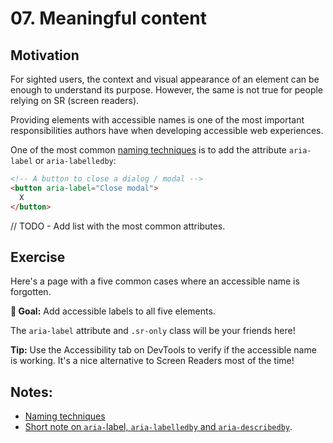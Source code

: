 # 07. Meaningful content

## Motivation

For sighted users, the context and visual appearance of an element can be enough to understand its purpose. However, the same is not true for people relying on SR (screen readers).

Providing elements with accessible names is one of the most important responsibilities authors have when developing accessible web experiences.

One of the most common [naming techniques](https://www.w3.org/TR/wai-aria-practices/#names_and_descriptions) is to add the attribute `aria-label` or `aria-labelledby`:

```html
<!-- A button to close a dialog / modal -->
<button aria-label="Close modal">
  X
</button>
```

// TODO - Add list with the most common attributes.

## Exercise

Here's a page with a five common cases where an accessible name is forgotten.

**🎯 Goal:** Add accessible labels to all five elements.

The `aria-label` attribute and `.sr-only` class will be your friends here!

**Tip:** Use the Accessibility tab on DevTools to verify if the accessible name is working. It's a nice alternative to Screen Readers most of the time!

## Notes:

- [Naming techniques](https://www.w3.org/TR/wai-aria-practices/#names_and_descriptions)
- [Short note on `aria-`label, `aria-labelledby` and `aria-describedby`](https://developer.paciellogroup.com/blog/2017/07/short-note-on-aria-label-aria-labelledby-and-aria-describedby/).
